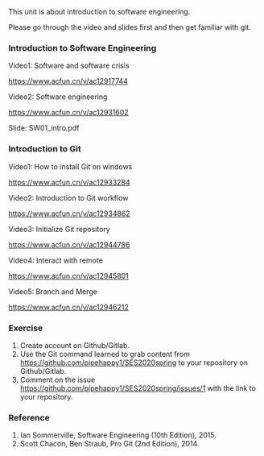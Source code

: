 This unit is about introduction to software engineering.

Please go through the video and slides first and then get familiar with git.

### Introduction to Software Engineering

Video1: Software and software crisis

https://www.acfun.cn/v/ac12917744

Video2: Software engineering

https://www.acfun.cn/v/ac12931602

Slide: SW01_intro.pdf


### Introduction to Git


Video1: How to install Git on windows

https://www.acfun.cn/v/ac12933284

Video2: Introduction to Git workflow

https://www.acfun.cn/v/ac12934862

Video3: Initialize Git repository

https://www.acfun.cn/v/ac12944786

Video4: Interact with remote

https://www.acfun.cn/v/ac12945801

Video5: Branch and Merge

https://www.acfun.cn/v/ac12946212

### Exercise

1. Create account on Github/Gitlab.
2. Use the Git command learned to grab content from https://github.com/pipehappy1/SES2020spring to your repository on Github/Gitlab.
3. Comment on the issue https://github.com/pipehappy1/SES2020spring/issues/1 with the link to your repository.

### Reference

1. Ian Sommerville, Software Engineering (10th Edition), 2015.
2. Scott Chacon, Ben Straub, Pro Git (2nd Edition), 2014.
